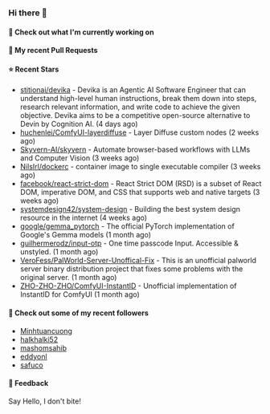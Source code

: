### Hi there 👋

#### 👷 Check out what I'm currently working on

#### 🔨 My recent Pull Requests


#### ⭐ Recent Stars

- [stitionai/devika](https://github.com/stitionai/devika) - Devika is an Agentic AI Software Engineer that can understand high-level human instructions, break them down into steps, research relevant information, and write code to achieve the given objective. Devika aims to be a competitive open-source alternative to Devin by Cognition AI. (4 days ago)
- [huchenlei/ComfyUI-layerdiffuse](https://github.com/huchenlei/ComfyUI-layerdiffuse) - Layer Diffuse custom nodes (2 weeks ago)
- [Skyvern-AI/skyvern](https://github.com/Skyvern-AI/skyvern) - Automate browser-based workflows with LLMs and Computer Vision (3 weeks ago)
- [NilsIrl/dockerc](https://github.com/NilsIrl/dockerc) - container image to single executable compiler (3 weeks ago)
- [facebook/react-strict-dom](https://github.com/facebook/react-strict-dom) - React Strict DOM (RSD) is a subset of React DOM, imperative DOM, and CSS that supports web and native targets (3 weeks ago)
- [systemdesign42/system-design](https://github.com/systemdesign42/system-design) - Building the best system design resource in the internet (4 weeks ago)
- [google/gemma_pytorch](https://github.com/google/gemma_pytorch) - The official PyTorch implementation of Google&#39;s Gemma models (1 month ago)
- [guilhermerodz/input-otp](https://github.com/guilhermerodz/input-otp) - One time passcode Input. Accessible &amp; unstyled. (1 month ago)
- [VeroFess/PalWorld-Server-Unoffical-Fix](https://github.com/VeroFess/PalWorld-Server-Unoffical-Fix) - This is an unofficial palworld server binary distribution project that fixes some problems with the original server. (1 month ago)
- [ZHO-ZHO-ZHO/ComfyUI-InstantID](https://github.com/ZHO-ZHO-ZHO/ComfyUI-InstantID) - Unofficial implementation of InstantID for ComfyUI (1 month ago)

#### 👯 Check out some of my recent followers

- [Minhtuancuong](https://github.com/Minhtuancuong)
- [halkhalki52](https://github.com/halkhalki52)
- [mashomsahib](https://github.com/mashomsahib)
- [eddyonl](https://github.com/eddyonl)
- [safuco](https://github.com/safuco)

#### 💬 Feedback

Say Hello, I don't bite!